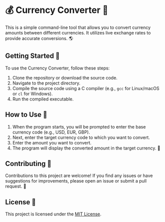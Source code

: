 # 💰 Currency Converter 💱

This is a simple command-line tool that allows you to convert currency amounts between different currencies. It utilizes live exchange rates to provide accurate conversions. 🌎

## Getting Started 🚀

To use the Currency Converter, follow these steps:

1. Clone the repository or download the source code.
2. Navigate to the project directory.
3. Compile the source code using a C compiler (e.g., `gcc` for Linux/macOS or `cl` for Windows).
4. Run the compiled executable.

## How to Use 🤔

1. When the program starts, you will be prompted to enter the base currency code (e.g., USD, EUR, GBP).
2. Next, enter the target currency code to which you want to convert.
3. Enter the amount you want to convert.
4. The program will display the converted amount in the target currency. 💸

## Contributing 🤝

Contributions to this project are welcome! If you find any issues or have suggestions for improvements, please open an issue or submit a pull request. 🙌

## License 📄

This project is licensed under the [MIT License](LICENSE). 
